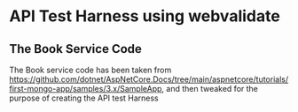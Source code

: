 # API Test Harness using webvalidate

## The Book Service Code

The Book service code has been taken from https://github.com/dotnet/AspNetCore.Docs/tree/main/aspnetcore/tutorials/first-mongo-app/samples/3.x/SampleApp, and then tweaked for the purpose of creating the API test Harness
